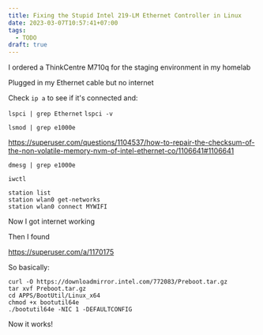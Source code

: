 ```yaml
---
title: Fixing the Stupid Intel 219-LM Ethernet Controller in Linux
date: 2023-03-07T10:57:41+07:00
tags:
  - TODO
draft: true
---
```


I ordered a ThinkCentre M710q for the staging environment in my homelab

Plugged in my Ethernet cable but no internet

Check `ip a` to see if it's connected and:


`lspci | grep Ethernet`
`lspci -v`

`lsmod | grep e1000e`

https://superuser.com/questions/1104537/how-to-repair-the-checksum-of-the-non-volatile-memory-nvm-of-intel-ethernet-co/1106641#1106641

`dmesg | grep e1000e`

`iwctl`

```
station list
station wlan0 get-networks
station wlan0 connect MYWIFI
```

Now I got internet working

Then I found

https://superuser.com/a/1170175

So basically:

```
curl -O https://downloadmirror.intel.com/772083/Preboot.tar.gz
tar xvf Preboot.tar.gz
cd APPS/BootUtil/Linux_x64
chmod +x bootutil64e
./bootutil64e -NIC 1 -DEFAULTCONFIG
```

Now it works!
